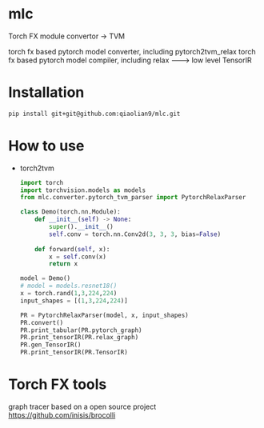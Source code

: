 # mlc
Torch FX module convertor -> TVM

torch fx based pytorch model converter, including pytorch2tvm_relax
torch fx based pytorch model compiler, including relax ---> low level TensorIR

# Installation
```bash
pip install git+git@github.com:qiaolian9/mlc.git
```

# How to use

* torch2tvm
    ``` python
    import torch
    import torchvision.models as models
    from mlc.converter.pytorch_tvm_parser import PytorchRelaxParser

    class Demo(torch.nn.Module):
        def __init__(self) -> None:
            super().__init__()
            self.conv = torch.nn.Conv2d(3, 3, 3, bias=False)
        
        def forward(self, x):
            x = self.conv(x)
            return x

    model = Demo()
    # model = models.resnet18()
    x = torch.rand(1,3,224,224)
    input_shapes = [(1,3,224,224)]

    PR = PytorchRelaxParser(model, x, input_shapes)
    PR.convert()
    PR.print_tabular(PR.pytorch_graph)
    PR.print_tensorIR(PR.relax_graph)
    PR.gen_TensorIR()
    PR.print_tensorIR(PR.TensorIR)
    ```
# Torch FX tools
graph tracer based on a open source project <https://github.com/inisis/brocolli>